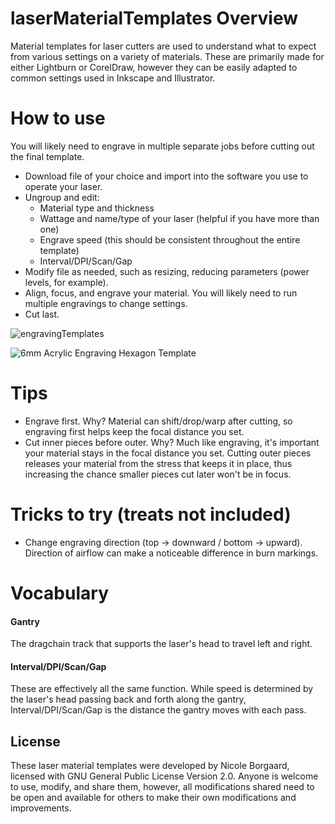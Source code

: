 # laserMaterialTemplates Overview
Material templates for laser cutters are used to understand what to expect from various settings on a variety of materials. These are primarily made for either Lightburn or CorelDraw, however they can be easily adapted to common settings used in Inkscape and Illustrator.

# How to use
You will likely need to engrave in multiple separate jobs before cutting out the final template.
- Download file of your choice and import into the software you use to operate your laser.
- Ungroup and edit:
  - Material type and thickness
  - Wattage and name/type of your laser (helpful if you have more than one)
  - Engrave speed (this should be consistent throughout the entire template)
  - Interval/DPI/Scan/Gap
- Modify file as needed, such as resizing, reducing parameters (power levels, for example).
- Align, focus, and engrave your material. You will likely need to run multiple engravings to change settings.
- Cut last.

![engravingTemplates](https://user-images.githubusercontent.com/7587991/138536608-d1ba59ab-06f5-4b1a-aa9d-d2525a8581c4.jpg)

![6mm Acrylic Engraving Hexagon Template](https://user-images.githubusercontent.com/7587991/138536600-e9c173ee-95fa-421f-9fed-7c977ac14b32.PNG)

# Tips
- Engrave first. Why? Material can shift/drop/warp after cutting, so engraving first helps keep the focal distance you set. 
- Cut inner pieces before outer. Why? Much like engraving, it's important your material stays in the focal distance you set. Cutting outer pieces releases your material from the stress that keeps it in place, thus increasing the chance smaller pieces cut later won't be in focus.

# Tricks to try (treats not included)
- Change engraving direction (top -> downward / bottom -> upward). Direction of airflow can make a noticeable difference in burn markings.

# Vocabulary
#### Gantry
The dragchain track that supports the laser's head to travel left and right.

#### Interval/DPI/Scan/Gap
These are effectively all the same function. While speed is determined by the laser's head passing back and forth along the gantry, Interval/DPI/Scan/Gap is the distance the gantry moves with each pass.


## License
These laser material templates were developed by Nicole Borgaard, licensed with GNU General Public License Version 2.0. Anyone is welcome to use, modify, and share them, however, all modifications shared need to be open and available for others to make their own modifications and improvements.
